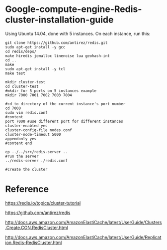 # Google-compute-engine-Redis-cluster-installation-guide

Using Ubuntu 14.04, done with 5 instances. On each instance, run this:

```
git clone https://github.com/antirez/redis.git
sudo apt-get install -y gcc
cd redis/deps/
make hiredis jemalloc linenoise lua geohash-int
cd ..
make
sudo apt-get install -y tcl
make test

mkdir cluster-test
cd cluster-test
#mkdir for 5 ports on 5 instances example
mkdir 7000 7001 7002 7003 7004 

#cd to directory of the current instance's port number
cd 7000
sudo vim redis.conf
#content
port 7000 #use different port for different instances
cluster-enabled yes
cluster-config-file nodes.conf
cluster-node-timeout 5000
appendonly yes
#content end

cp ../../src/redis-server ..
#run the server
../redis-server ./redis.conf

#create the cluster

```
# Reference
https://redis.io/topics/cluster-tutorial

https://github.com/antirez/redis

http://docs.aws.amazon.com/AmazonElastiCache/latest/UserGuide/Clusters.Create.CON.RedisCluster.html

http://docs.aws.amazon.com/AmazonElastiCache/latest/UserGuide/Replication.Redis-RedisCluster.html
